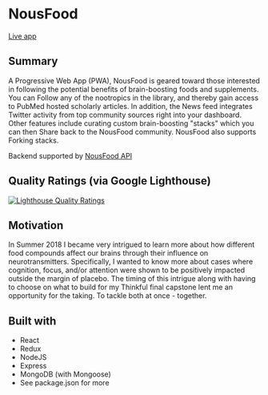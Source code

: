 # NousFood
[Live app](https://nousfood.herokuapp.com)

## Summary
A Progressive Web App (PWA), NousFood is geared toward those interested in following the potential benefits of brain-boosting foods and supplements. You can Follow any of the nootropics in the library, and thereby gain access to PubMed hosted scholarly articles. In addition, the News feed integrates Twitter activity from top community sources right into your dashboard. Other features include curating custom brain-boosting "stacks" which you can then Share back to the NousFood community. NousFood also supports Forking stacks.

Backend supported by [NousFood API](https://github.com/Quanda/nousfood-api)

## Quality Ratings (via Google Lighthouse)
[![Lighthouse Quality Ratings](https://i.postimg.cc/y8kFwVvC/Screen-Shot-2018-11-12-at-11-47-02-PM.png)](https://postimg.cc/LJFYPFcx)

## Motivation
In Summer 2018 I became very intrigued to learn more about how different food compounds affect our brains through their influence on neurotransmitters. Specifically, I wanted to know more about cases where cognition, focus, and/or attention were shown to be positively impacted outside the margin of placebo. The timing of this intrigue along with having to choose on what to build for my Thinkful final capstone lent me an opportunity for the taking. To tackle both at once - together.

## Built with
* React
* Redux
* NodeJS
* Express
* MongoDB (with Mongoose)
* See package.json for more
